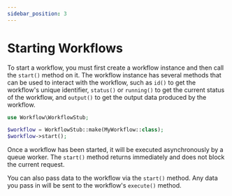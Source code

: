 ```yaml
---
sidebar_position: 3
---
```


# Starting Workflows

To start a workflow, you must first create a workflow instance and then call the `start()` method on it. The workflow instance has several methods that can be used to interact with the workflow, such as `id()` to get the workflow's unique identifier, `status()` or `running()` to get the current status of the workflow, and `output()` to get the output data produced by the workflow.

```php
use Workflow\WorkflowStub;

$workflow = WorkflowStub::make(MyWorkflow::class);
$workflow->start();
```

Once a workflow has been started, it will be executed asynchronously by a queue worker. The `start()` method returns immediately and does not block the current request.

You can also pass data to the workflow via the `start()` method. Any data you pass in will be sent to the workflow's `execute()` method.
